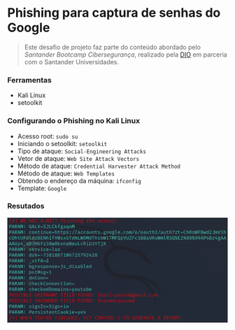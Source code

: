 # Phishing para captura de senhas do Google

>Este desafio de projeto faz parte do conteúdo abordado pelo *Santander Bootcamp Cibersegurança*,
>realizado pela [DIO](https://web.dio.me/track/santander-bootcamp-ciberseguranca?tab=about)
>em parceria com o Santander Universidades.

### Ferramentas

- Kali Linux
- setoolkit

### Configurando o Phishing no Kali Linux

- Acesso root: ``` sudo su ```
- Iniciando o setoolkit: ``` setoolkit ```
- Tipo de ataque: ``` Social-Engineering Attacks ```
- Vetor de ataque: ``` Web Site Attack Vectors ```
- Método de ataque: ```Credential Harvester Attack Method ```
- Método de ataque: ``` Web Templates ```
- Obtendo o endereço da máquina: ``` ifconfig ```
- Template: ``` Google ```

### Resutados

![Alt text](./passwd.png "Optional title")
